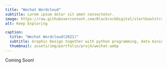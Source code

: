 ```yaml
---
title: "Wechat Wordcloud"
subtitle: Lorem ipsum dolor sit amet consectetur.
image: https://raw.githubusercontent.com/BlackrockDigital/startbootstrap-agency/master/src/assets/img/portfolio/02-full.jpg
alt: Keep Exploring

caption:
  title: "Wechat Wordcloud(2021)"
  subtitle: Graphic Design together with python programming, data mining and sqlite manipulation.
  thumbnail: assets/img/portfolio/proj4/wechat.webp
---
```

Coming Soon!
